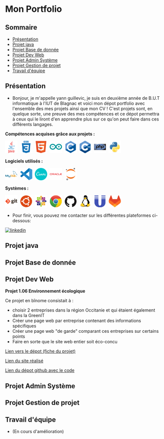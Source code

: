 # Mon Portfolio
## Sommaire

 - [Présentation](#Présentation)
 - [Projet java](#Projet-java)
 - [Projet Base de donnée](#Projet-Base-de-donnée)
 - [Projet Dev Web](#Projet-Dev-Web)
 - [Projet Admin Système](#Projet-Admin-Système)
 - [Projet Gestion de projet](#Projet-Gestion-de-projet)
 - [Travail d'équipe](#Travail-d'équipe)

## Présentation
- Bonjour, je m'appelle yann guillevic, je suis en deuxième année de B.U.T informatique à l'IUT de Blagnac et voici mon dépot portfolio avec l'ensemble des mes projets ainsi que mon CV ! 
C'est projets sont, en quelque sorte, une preuve des mes compétences et ce dépot permettra à ceux qui le liront d'en apprendre plus sur ce qu'on peut faire dans ces différents langages.

<b>Compétences acquises grâce aux projets :</b>
<p>
  <img src="https://github.com/devicons/devicon/blob/master/icons/java/java-original-wordmark.svg" title="Java" alt="Java" width="40" height="40"/>&nbsp;
  <img src="https://github.com/devicons/devicon/blob/master/icons/css3/css3-plain-wordmark.svg"  title="CSS3" alt="CSS" width="40" height="40"/>&nbsp;
  <img src="https://github.com/devicons/devicon/blob/master/icons/html5/html5-original.svg" title="HTML5" alt="HTML" width="40" height="40"/>&nbsp;
  <img src="https://github.com/devicons/devicon/blob/master/icons/arduino/arduino-original.svg" title="Arduino" **alt="arduino" width="40" height="40"/>&nbsp;
  <img src="https://github.com/devicons/devicon/blob/master/icons/c/c-original.svg" title="C" **alt="C" width="40" height="40"/>&nbsp;
  <img src="https://github.com/devicons/devicon/blob/master/icons/cplusplus/cplusplus-original.svg" title="C++" **alt="C++" width="40" height="40"/>&nbsp;
  <img src="https://github.com/devicons/devicon/blob/master/icons/php/php-original.svg" title="PHP" **alt="php" width="40" height="40"/>&nbsp;
  <img src="https://github.com/devicons/devicon/blob/master/icons/python/python-original.svg" title="Python" **alt="python" width="40" height="40"/>&nbsp;
</p>

<b>Logiciels utilisés :</b>
<p>
  <img src="https://github.com/devicons/devicon/blob/master/icons/mysql/mysql-original-wordmark.svg" title="MySQL"  alt="MySQL" width="40" height="40"/>&nbsp;
  <img src="https://github.com/devicons/devicon/blob/master/icons/vscode/vscode-original.svg" title="VSCode" **alt="vscode" width="40" height="40"/>&nbsp;
  <img src="https://github.com/devicons/devicon/blob/master/icons/canva/canva-original.svg" title="Canva" **alt="canva" width="40" height="40"/>&nbsp;
  <img src="https://github.com/devicons/devicon/blob/master/icons/oracle/oracle-original.svg" title="Oracle" **alt="Oracle" width="40" height="40"/>&nbsp;
  <img src="https://github.com/devicons/devicon/blob/master/icons/jupyter/jupyter-original.svg" title="Jupyter" **alt="Jupyter" width="40" height="40"/>&nbsp;
</p>

<b>Systèmes :</b>
<p>
  <img src="https://github.com/devicons/devicon/blob/master/icons/git/git-original-wordmark.svg" title="Git" **alt="Git" width="40" height="40"/>&nbsp;
  <img src="https://github.com/devicons/devicon/blob/master/icons/ubuntu/ubuntu-plain.svg" title="Ubuntu" **alt="Ubuntu" width="40" height="40"/>&nbsp;
  <img src="https://github.com/devicons/devicon/blob/master/icons/centos/centos-original.svg" title="CentOS" **alt="CentOS" width="40" height="40"/>&nbsp;
  <img src="https://github.com/devicons/devicon/blob/master/icons/chrome/chrome-original.svg" title="Chrome" **alt="Chrome" width="40" height="40"/>&nbsp;
  <img src="https://github.com/devicons/devicon/blob/master/icons/github/github-original.svg" title="GitHub" **alt="GitHub" width="40" height="40"/>&nbsp;
  <img src="https://github.com/devicons/devicon/blob/master/icons/linux/linux-original.svg" title="Linux" **alt="Linux" width="40" height="40"/>&nbsp;
  <img src="https://github.com/devicons/devicon/blob/master/icons/unix/unix-original.svg" title="Unix" **alt="unix" width="40" height="40"/>&nbsp;
  <img src="https://github.com/devicons/devicon/blob/master/icons/gitlab/gitlab-original.svg" title="Gitlab" **alt="gitlab" width="40" height="40"/>&nbsp;
</p>


- Pour finir, vous pouvez me contacter sur les différentes plateformes ci-dessous:

[![linkedin](https://img.shields.io/badge/linkedin--lightgrey?style=social&logo=linkedin)](https://www.linkedin.com/in/yann-guillevic-876769252/)

## Projet java
## Projet Base de donnée
## Projet Dev Web
<b>Projet 1.06 Environnement écologique</b> 

Ce projet en bînome consistait à : 
  - choisir 2 entreprises dans la région Occitanie et qui étaient également dans la GreenIT
  - Créer une page web par entreprise contenant des informations spécifiques
  - Créer une page web "de garde" comparant ces entreprises sur certains points
  - Faire en sorte que le site web entier soit éco-concu

<a href="https://github.com/Yann-cmd/Portfolio/tree/main/Projet%20Developpement%20Web/1.06%20Environnement%20%C3%A9cologique">Lien vers le dépot (fiche du projet)</a>

<a href="https://yann-cmd.github.io/sitewebsae6.github.io/">Lien du site réalisé</a>

<a href="https://github.com/Yann-cmd/sitewebsae6.github.io">Lien du dépot github avec le code</a>

## Projet Admin Système
## Projet Gestion de projet
## Travail d'équipe
- (En cours d'amélioration)
